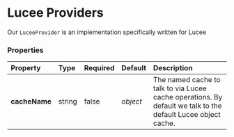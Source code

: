 # Lucee Providers

Our `LuceeProvider` is an implementation specifically written for Lucee

### Properties

| Property | Type | Required | Default | Description |
| :--- | :--- | :--- | :--- | :--- |
| **cacheName** | string | false | _object_ | The named cache to talk to via Lucee cache operations. By default we talk to the default Lucee object cache. |

